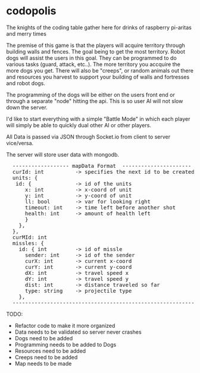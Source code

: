 # codopolis
The knights of the coding table gather here for drinks of raspberry pi-aritas and merry times

The premise of this game is that the players will acquire territory through building walls and fences. The goal being to get the most territory. Robot dogs will assist the users in this goal. They can be programmed to do various tasks (guard, attack, etc..). The more territory you accquire the more dogs you get. There will also be "creeps", or random animals out there and resources you harvest to support your building of walls and fortresses and robot dogs.

The programming of the dogs will be either on the users front end or through a separate "node" hitting the api. This is so user AI will not slow down the server.

I'd like to start everything with a simple "Battle Mode" in which each player will simply be able to quickly dual other AI or other players.

All Data is passed via JSON through Socket.io from client to server vice/versa.

The server will store user data with mongodb.
<pre>
  ------------------ mapData Format  ----------------------
  curId: int          -> specifies the next id to be created by new player
  units: {
   id: {              -> id of the units
      x: int          -> x-coord of unit
      y: int          -> y-coord of unit
      ll: bool        -> var for looking right
      timeout: int    -> time left before another shot
      health: int     -> amount of health left
      }
    },
  },
  curMId: int
  missles: {
    id: { int         -> id of missle
      sender: int     -> id of the sender
      curX: int       -> current x-coord
      curY: int       -> current y-coord
      dX: int         -> travel speed x
      dY: int         -> travel speed y
      dist: int       -> distance traveled so far
      type: string    -> projectile type
    },
  ----------------------------------------------------------
</pre>

TODO:

* Refactor code to make it more organized
* Data needs to be validated so server never crashes
* Dogs need to be added
* Programming needs to be added to Dogs
* Resources need to be added
* Creeps need to be added
* Map needs to be made
